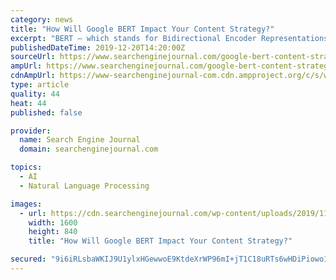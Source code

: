 ```yaml
---
category: news
title: "How Will Google BERT Impact Your Content Strategy?"
excerpt: "BERT – which stands for Bidirectional Encoder Representations from Transformers – was carried out to help Google better understand natural language processing. Here’s a fantastic example of BERT in action from Google: As you can see, the “AFTER” results are much closer tied to the user intent of the query. But what does this mean for ..."
publishedDateTime: 2019-12-20T14:20:00Z
sourceUrl: https://www.searchenginejournal.com/google-bert-content-strategy/336377/
ampUrl: https://www.searchenginejournal.com/google-bert-content-strategy/336377/amp/
cdnAmpUrl: https://www-searchenginejournal-com.cdn.ampproject.org/c/s/www.searchenginejournal.com/google-bert-content-strategy/336377/amp/
type: article
quality: 44
heat: 44
published: false

provider:
  name: Search Engine Journal
  domain: searchenginejournal.com

topics:
  - AI
  - Natural Language Processing

images:
  - url: https://cdn.searchenginejournal.com/wp-content/uploads/2019/11/how-will-bert-impact-your-content-strategy-in-2020-and-beyond-final-5dd3bdc7804b5.jpg
    width: 1600
    height: 840
    title: "How Will Google BERT Impact Your Content Strategy?"

secured: "9i6iRLsbaWKIJ9U1ylxHGewwoE9KtdeXrWP96mI+jT1C18uRTs6wHDiPiowo1icuTqZ0yfCKw68l9xTCcJDJBS7zZYE8rKoRlFYQymB5REKzq+284m0OekbfjoxBHzh4NDl+6Q6AClzqXVLKfbePjmODR54EiKut35kaBEBLgUFN2tv+nD4KJTTeupGrOX14m4xcebxxeamoaHepisfCwdT+m5ac39DpLoMmdACvrBk/eD5I/gaFucpzICRpa3GS7s0zVil615eppk1clKrxdg==;CgCUt1pAPl7JAiB8EX83BQ=="
---
```


